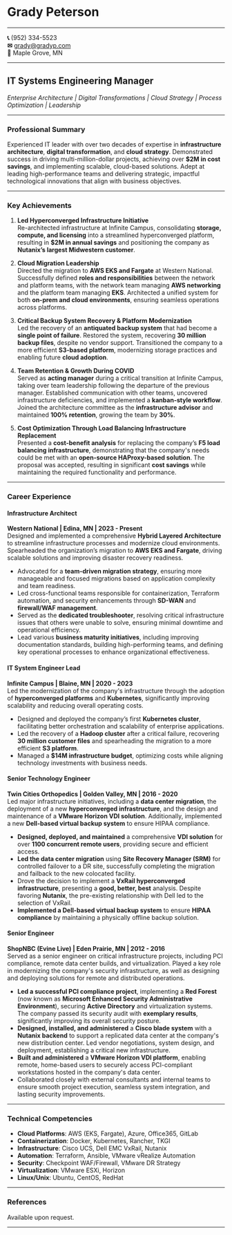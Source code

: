 # **Grady Peterson**

---

**📞** (952) 334-5523  
**✉** grady@gradyp.com  
**📍** Maple Grove, MN  

---

## **IT Systems Engineering Manager**  
*Enterprise Architecture | Digital Transformations | Cloud Strategy | Process Optimization | Leadership*

---

### **Professional Summary**

Experienced IT leader with over two decades of expertise in **infrastructure architecture**, **digital transformation**, and **cloud strategy**. Demonstrated success in driving multi-million-dollar projects, achieving over **$2M in cost savings**, and implementing scalable, cloud-based solutions. Adept at leading high-performance teams and delivering strategic, impactful technological innovations that align with business objectives.

---

### **Key Achievements**

1. **Led Hyperconverged Infrastructure Initiative**  
   Re-architected infrastructure at Infinite Campus, consolidating **storage, compute, and licensing** into a streamlined hyperconverged platform, resulting in **$2M in annual savings** and positioning the company as **Nutanix’s largest Midwestern customer**.

2. **Cloud Migration Leadership**  
   Directed the migration to **AWS EKS and Fargate** at Western National. Successfully defined **roles and responsibilities** between the network and platform teams, with the network team managing **AWS networking** and the platform team managing **EKS**. Architected a unified system for both **on-prem and cloud environments**, ensuring seamless operations across platforms.

3. **Critical Backup System Recovery & Platform Modernization**  
   Led the recovery of an **antiquated backup system** that had become a **single point of failure**. Restored the system, recovering **30 million backup files**, despite no vendor support. Transitioned the company to a more efficient **S3-based platform**, modernizing storage practices and enabling future **cloud adoption**.

4. **Team Retention & Growth During COVID**  
   Served as **acting manager** during a critical transition at Infinite Campus, taking over team leadership following the departure of the previous manager. Established communication with other teams, uncovered infrastructure deficiencies, and implemented a **kanban-style workflow**. Joined the architecture committee as the **infrastructure advisor** and maintained **100% retention**, growing the team by **30%**.

5. **Cost Optimization Through Load Balancing Infrastructure Replacement**  
   Presented a **cost-benefit analysis** for replacing the company’s **F5 load balancing infrastructure**, demonstrating that the company's needs could be met with an **open-source HAProxy-based solution**. The proposal was accepted, resulting in significant **cost savings** while maintaining the required functionality and performance.

---

### **Career Experience**

#### **Infrastructure Architect**  
**Western National | Edina, MN | 2023 - Present**  
Designed and implemented a comprehensive **Hybrid Layered Architecture** to streamline infrastructure processes and modernize cloud environments. Spearheaded the organization’s migration to **AWS EKS and Fargate**, driving scalable solutions and improving disaster recovery readiness.

- Advocated for a **team-driven migration strategy**, ensuring more manageable and focused migrations based on application complexity and team readiness.
- Led cross-functional teams responsible for containerization, Terraform automation, and security enhancements through **SD-WAN** and **firewall/WAF management**.
- Served as the **dedicated troubleshooter**, resolving critical infrastructure issues that others were unable to solve, ensuring minimal downtime and operational efficiency.
- Lead various **business maturity initiatives**, including improving documentation standards, building high-performing teams, and defining key operational processes to enhance organizational effectiveness.
#### **IT System Engineer Lead**  
**Infinite Campus | Blaine, MN | 2020 - 2023**  
Led the modernization of the company's infrastructure through the adoption of **hyperconverged platforms** and **Kubernetes**, significantly improving scalability and reducing overall operating costs.

- Designed and deployed the company’s first **Kubernetes cluster**, facilitating better orchestration and scalability of enterprise applications.
- Led the recovery of a **Hadoop cluster** after a critical failure, recovering **30 million customer files** and spearheading the migration to a more efficient **S3 platform**.
- Managed a **$14M infrastructure budget**, optimizing costs while aligning technology investments with business needs.

#### **Senior Technology Engineer**  
**Twin Cities Orthopedics | Golden Valley, MN | 2016 - 2020**  
Led major infrastructure initiatives, including a **data center migration**, the deployment of a new **hyperconverged infrastructure**, and the design and maintenance of a **VMware Horizon VDI solution**. Additionally, implemented a new **Dell-based virtual backup system** to ensure HIPAA compliance.

- **Designed, deployed, and maintained** a comprehensive **VDI solution** for over **1100 concurrent remote users**, providing secure and efficient access.
- **Led the data center migration** using **Site Recovery Manager (SRM)** for controlled failover to a DR site, successfully completing the migration and failback to the new colocated facility.
- Drove the decision to implement a **VxRail hyperconverged infrastructure**, presenting a **good, better, best** analysis. Despite favoring **Nutanix**, the pre-existing relationship with Dell led to the selection of VxRail.
- **Implemented a Dell-based virtual backup system** to ensure **HIPAA compliance** by maintaining a physically offline backup solution.

#### **Senior Engineer**  
**ShopNBC (Evine Live) | Eden Prairie, MN | 2012 - 2016**  
Served as a senior engineer on critical infrastructure projects, including PCI compliance, remote data center builds, and virtualization. Played a key role in modernizing the company's security infrastructure, as well as designing and deploying solutions for remote and distributed operations.

- **Led a successful PCI compliance project**, implementing a **Red Forest** (now known as **Microsoft Enhanced Security Administrative Environment**), securing **Active Directory** and virtualization systems. The company passed its security audit with **exemplary results**, significantly improving its overall security posture.
- **Designed, installed, and administered** a **Cisco blade system** with a **Nutanix backend** to support a replicated data center at the company's new distribution center. Led vendor negotiations, system design, and deployment, establishing a critical new infrastructure.
- **Built and administered** a **VMware Horizon VDI platform**, enabling remote, home-based users to securely access PCI-compliant workstations hosted in the company's data center.
- Collaborated closely with external consultants and internal teams to ensure smooth project execution, seamless system integration, and lasting security improvements.

---

### **Technical Competencies**

- **Cloud Platforms**: AWS (EKS, Fargate), Azure, Office365, GitLab  
- **Containerization**: Docker, Kubernetes, Rancher, TKGI  
- **Infrastructure**: Cisco UCS, Dell EMC VxRail, Nutanix  
- **Automation**: Terraform, Ansible, VMware vRealize Automation  
- **Security**: Checkpoint WAF/Firewall, VMware DR Strategy  
- **Virtualization**: VMware ESXi, Horizon  
- **Linux/Unix**: Ubuntu, CentOS, RedHat

---

### **References**  
Available upon request.

---